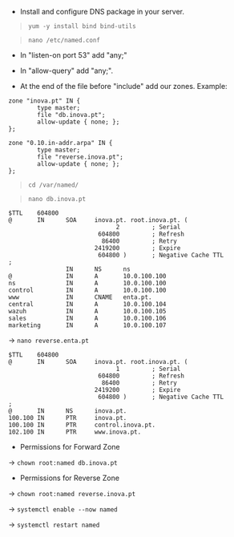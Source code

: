* Install and configure DNS package in your server.

> `yum -y install bind bind-utils`


> `nano /etc/named.conf`

- In "listen-on port 53" add "any;"

- In "allow-query" add "any;".

- At the end of the file before "include" add our zones. Example:

```
zone "inova.pt" IN {
        type master;
        file "db.inova.pt";
        allow-update { none; };
};

zone "0.10.in-addr.arpa" IN {
        type master;
        file "reverse.inova.pt";
        allow-update { none; };
};

``` 

> `cd /var/named/`

> `nano db.inova.pt`

```
$TTL    604800
@       IN      SOA     inova.pt. root.inova.pt. (
                              2         ; Serial
                         604800         ; Refresh
                          86400         ; Retry
                        2419200         ; Expire
                         604800 )       ; Negative Cache TTL
;
                IN      NS      ns
@               IN      A       10.0.100.100
ns              IN      A       10.0.100.100
control         IN      A       10.0.100.100
www             IN      CNAME   enta.pt.
central         IN      A       10.0.100.104
wazuh           IN      A       10.0.100.105
sales           IN      A       10.0.100.106
marketing       IN      A       10.0.100.107
``` 

-> `nano reverse.enta.pt`

``` 
$TTL    604800
@       IN      SOA     inova.pt. root.inova.pt. (
                              1         ; Serial
                         604800         ; Refresh
                          86400         ; Retry
                        2419200         ; Expire
                         604800 )       ; Negative Cache TTL
;
@       IN      NS      inova.pt.
100.100 IN      PTR     inova.pt.
100.100 IN      PTR     control.inova.pt.
102.100 IN      PTR     www.inova.pt.
``` 

* Permissions for Forward Zone

-> `chown root:named db.inova.pt`

* Permissions for Reverse Zone

-> `chown root:named reverse.inova.pt`


-> `systemctl enable --now named`


-> `systemctl restart named`
